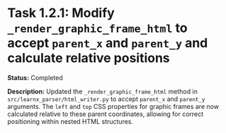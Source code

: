 # Task 1.2.1: Modify `_render_graphic_frame_html` to accept `parent_x` and `parent_y` and calculate relative positions

**Status:** Completed

**Description:**
Updated the `_render_graphic_frame_html` method in `src/learnx_parser/html_writer.py` to accept `parent_x` and `parent_y` arguments. The `left` and `top` CSS properties for graphic frames are now calculated relative to these parent coordinates, allowing for correct positioning within nested HTML structures.
